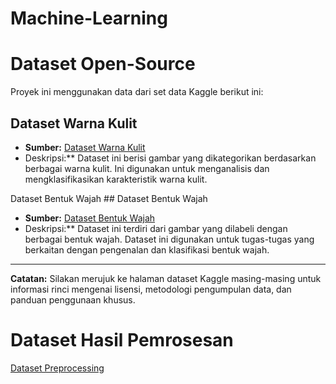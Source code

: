 # Machine-Learning
# Dataset Open-Source
Proyek ini menggunakan data dari set data Kaggle berikut ini:

## Dataset Warna Kulit
* **Sumber:** [Dataset Warna Kulit](https://www.kaggle.com/datasets/ducnguyen168/dataset-skin-tone)
* Deskripsi:** Dataset ini berisi gambar yang dikategorikan berdasarkan berbagai warna kulit. Ini digunakan untuk menganalisis dan mengklasifikasikan karakteristik warna kulit.

Dataset Bentuk Wajah ## Dataset Bentuk Wajah
* **Sumber:** [Dataset Bentuk Wajah](https://www.kaggle.com/datasets/niten19/face-shape-dataset)
* Deskripsi:** Dataset ini terdiri dari gambar yang dilabeli dengan berbagai bentuk wajah. Dataset ini digunakan untuk tugas-tugas yang berkaitan dengan pengenalan dan klasifikasi bentuk wajah.

---

**Catatan:** Silakan merujuk ke halaman dataset Kaggle masing-masing untuk informasi rinci mengenai lisensi, metodologi pengumpulan data, dan panduan penggunaan khusus.

# Dataset Hasil Pemrosesan
[Dataset Preprocessing](https://drive.google.com/drive/folders/13H_oFoQgnhDrHH4M7iJxqST0aV_wOUem?usp=sharing)

